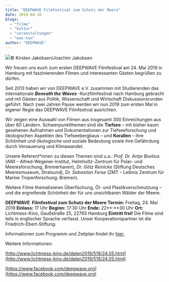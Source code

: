 ```yaml
---
title: "DEEPWAVE Filmfestival zum Schutz der Meere"
date: 2019-04-16
blogs: 
  - "filme"
  - "kultur"
  - "veranstaltungen"
  - "was-tun"
author: "DEEPWAVE"
---
```


[![](https://www.deepwave.org/wp-content/uploads/2019/04/©_Kirsten_und_Joachim_Jakobsen.jpg)](https://www.deepwave.org/deepwave-filmfestival-zum-schutz-der-meere/_kirsten_und_joachim_jakobsen/)© Kirsten Jakobsen/Joachim Jakobsen

Wir freuen uns euch zum ersten DEEPWAVE Filmfestival am 24. Mai 2019 in Hamburg mit faszinierenden Filmen und interessanten Gästen begrüßen zu dürfen.

Seit 2013 haben wir von DEEPWAVE e.V. zusammen mit Studierenden das internationale **_Beneath the Waves_** -Kurzfilmfestival nach Hamburg gebracht und mit Gästen aus Politik, Wissenschaft und Wirtschaft Diskussionsrunden geführt. Nach zwei Jahren Pause werden wir nun 2019 zum ersten Mal in eigener Regie das DEEPWAVE Filmfestival ausrichten.

Wir zeigen eine Auswahl von Filmen aus insgesamt 300 Einreichungen aus über 60 Ländern. Schwerpunktthemen sind die **Tiefsee** – mit bisher kaum gesehenen Aufnahmen und Dokumentationen zur Tiefseeforschung und ökologischen Aspekten des Tiefseebergbaus – und **Korallen** – ihre Schönheit und ökologische und soziale Bedeutung sowie ihre Gefährdung durch Versauerung und Klimawandel.

Unsere Referent\*innen zu diesen Themen sind u.a.: _Prof. Dr. Antje Boetius_ (AWI – Alfred-Wegener-Institut, Helmholtz-Zentrum für Polar- und Meeresforschung, Bremerhaven), _Dr. Götz Reinicke_ (Stiftung Deutsches Meeresmuseum, Stralsund), _Dr. Sebastian Ferse_ (ZMT – Leibniz Zentrum für Marine Tropenforschung; Bremen).

Weitere Filme thematisieren Überfischung, Öl- und Plastikverschmutzung – und die ergreifende Schönheit der für uns unsichtbaren Wälder der Meere.

**DEEPWAVE  Filmfestival zum Schutz der Meere** **Termin:** Freitag, 24. Mai 2019 **Einlass:** 17 Uhr **Beginn:** 17:30 Uhr **Ende:** 22**:**30 Uhr **Ort:** Lichtmess-Kino, Gaußstraße 25, 22765 Hamburg **Eintritt frei!** Die Filme sind teils in englischer Sprache verfasst. Unser Kooperationspartner ist die Friedrich-Ebert-Stiftung.

Informationen zum Programm und Zeitplan findet ihr [hier.](https://www.deepwave.org/projekte/deepwave-filmfestival/)

Weitere Informationen:

[http://www.lichtmess-kino.de/daten2019/519/24.05.html](http://www.lichtmess-kino.de/daten2019/519/24.05.html)

[https://www.facebook.com/deepwave.org](https://www.facebook.com/deepwave.org)
